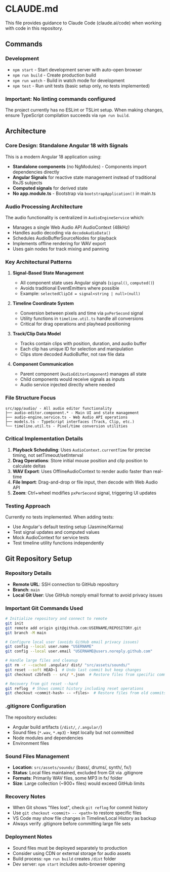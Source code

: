 # CLAUDE.md

This file provides guidance to Claude Code (claude.ai/code) when working with code in this repository.

## Commands

### Development
- `npm start` - Start development server with auto-open browser
- `npm run build` - Create production build
- `npm run watch` - Build in watch mode for development
- `npm test` - Run unit tests (basic setup only, no tests implemented)

### Important: No linting commands configured
The project currently has no ESLint or TSLint setup. When making changes, ensure TypeScript compilation succeeds via `npm run build`.

## Architecture

### Core Design: Standalone Angular 18 with Signals
This is a modern Angular 18 application using:
- **Standalone components** (no NgModules) - Components import dependencies directly
- **Angular Signals** for reactive state management instead of traditional RxJS subjects
- **Computed signals** for derived state
- **No app.module.ts** - Bootstrap via `bootstrapApplication()` in main.ts

### Audio Processing Architecture
The audio functionality is centralized in `AudioEngineService` which:
- Manages a single Web Audio API AudioContext (48kHz)
- Handles audio decoding via `decodeAudioData()`
- Schedules AudioBufferSourceNodes for playback
- Implements offline rendering for WAV export
- Uses gain nodes for track mixing and panning

### Key Architectural Patterns

1. **Signal-Based State Management**
   - All component state uses Angular signals (`signal()`, `computed()`)
   - Avoids traditional EventEmitters where possible
   - Example: `selectedClipId = signal<string | null>(null)`

2. **Timeline Coordinate System**
   - Conversion between pixels and time via `pxPerSecond` signal
   - Utility functions in `timeline.util.ts` handle all conversions
   - Critical for drag operations and playhead positioning

3. **Track/Clip Data Model**
   - Tracks contain clips with position, duration, and audio buffer
   - Each clip has unique ID for selection and manipulation
   - Clips store decoded AudioBuffer, not raw file data

4. **Component Communication**
   - Parent component (`AudioEditorComponent`) manages all state
   - Child components would receive signals as inputs
   - Audio service injected directly where needed

### File Structure Focus
```
src/app/audio/ - All audio editor functionality
├── audio-editor.component.* - Main UI and state management
├── audio-engine.service.ts - Web Audio API operations
├── models.ts - TypeScript interfaces (Track, Clip, etc.)
└── timeline.util.ts - Pixel/time conversion utilities
```

### Critical Implementation Details

1. **Playback Scheduling**: Uses `AudioContext.currentTime` for precise timing, not setTimeout/setInterval
2. **Drag Operations**: Store initial mouse position and clip position to calculate deltas
3. **WAV Export**: Uses OfflineAudioContext to render audio faster than real-time
4. **File Import**: Drag-and-drop or file input, then decode with Web Audio API
5. **Zoom**: Ctrl+wheel modifies `pxPerSecond` signal, triggering UI updates

### Testing Approach
Currently no tests implemented. When adding tests:
- Use Angular's default testing setup (Jasmine/Karma)
- Test signal updates and computed values
- Mock AudioContext for service tests
- Test timeline utility functions independently

## Git Repository Setup

### Repository Details
- **Remote URL**: SSH connection to GitHub repository
- **Branch**: `main`
- **Local Git User**: Use GitHub noreply email format to avoid privacy issues

### Important Git Commands Used
```bash
# Initialize repository and connect to remote
git init
git remote add origin git@github.com:USERNAME/REPOSITORY.git
git branch -M main

# Configure local user (avoids GitHub email privacy issues)
git config --local user.name "USERNAME"
git config --local user.email "USERNAME@users.noreply.github.com"

# Handle large files and cleanup
git rm -r --cached .angular/ dist/ "src/assets/sounds/"
git reset --soft HEAD~1  # Undo last commit but keep changes
git checkout c2bfed5 -- src/ *.json  # Restore files from specific commit

# Recovery from git reset --hard
git reflog  # Shows commit history including reset operations
git checkout <commit-hash> -- <files>  # Restore files from old commits
```

### .gitignore Configuration
The repository excludes:
- Angular build artifacts (`/dist/`, `/.angular/`)
- Sound files (`*.wav`, `*.mp3`) - kept locally but not committed
- Node modules and dependencies
- Environment files

### Sound Files Management
- **Location**: `src/assets/sounds/` (bass/, drums/, synth/, fx/)
- **Status**: Local files maintained, excluded from Git via .gitignore
- **Formats**: Primarily WAV files, some MP3 in fx/ folder
- **Size**: Large collection (~900+ files) would exceed GitHub limits

### Recovery Notes
- When Git shows "files lost", check `git reflog` for commit history
- Use `git checkout <commit> -- <path>` to restore specific files
- VS Code may show file changes in Timeline/Local History as backup
- Always verify .gitignore before committing large file sets

### Deployment Notes
- Sound files must be deployed separately to production
- Consider using CDN or external storage for audio assets
- Build process: `npm run build` creates `/dist` folder
- Dev server: `npm start` includes auto-browser opening
